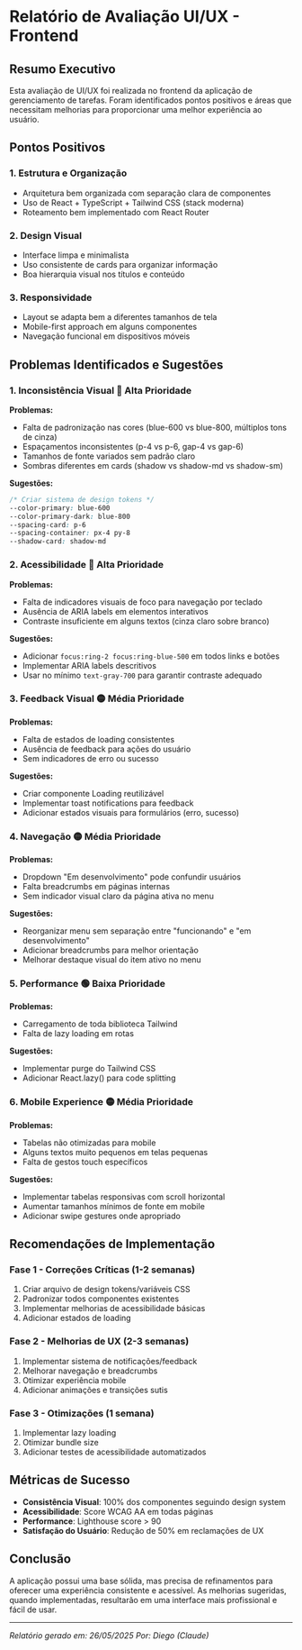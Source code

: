 # Relatório de Avaliação UI/UX - Frontend

## Resumo Executivo

Esta avaliação de UI/UX foi realizada no frontend da aplicação de gerenciamento de tarefas. Foram identificados pontos positivos e áreas que necessitam melhorias para proporcionar uma melhor experiência ao usuário.

## Pontos Positivos

### 1. **Estrutura e Organização**
- Arquitetura bem organizada com separação clara de componentes
- Uso de React + TypeScript + Tailwind CSS (stack moderna)
- Roteamento bem implementado com React Router

### 2. **Design Visual**
- Interface limpa e minimalista
- Uso consistente de cards para organizar informação
- Boa hierarquia visual nos títulos e conteúdo

### 3. **Responsividade**
- Layout se adapta bem a diferentes tamanhos de tela
- Mobile-first approach em alguns componentes
- Navegação funcional em dispositivos móveis

## Problemas Identificados e Sugestões

### 1. **Inconsistência Visual** 🔴 Alta Prioridade

**Problemas:**
- Falta de padronização nas cores (blue-600 vs blue-800, múltiplos tons de cinza)
- Espaçamentos inconsistentes (p-4 vs p-6, gap-4 vs gap-6)
- Tamanhos de fonte variados sem padrão claro
- Sombras diferentes em cards (shadow vs shadow-md vs shadow-sm)

**Sugestões:**
```css
/* Criar sistema de design tokens */
--color-primary: blue-600
--color-primary-dark: blue-800
--spacing-card: p-6
--spacing-container: px-4 py-8
--shadow-card: shadow-md
```

### 2. **Acessibilidade** 🔴 Alta Prioridade

**Problemas:**
- Falta de indicadores visuais de foco para navegação por teclado
- Ausência de ARIA labels em elementos interativos
- Contraste insuficiente em alguns textos (cinza claro sobre branco)

**Sugestões:**
- Adicionar `focus:ring-2 focus:ring-blue-500` em todos links e botões
- Implementar ARIA labels descritivos
- Usar no mínimo `text-gray-700` para garantir contraste adequado

### 3. **Feedback Visual** 🟡 Média Prioridade

**Problemas:**
- Falta de estados de loading consistentes
- Ausência de feedback para ações do usuário
- Sem indicadores de erro ou sucesso

**Sugestões:**
- Criar componente Loading reutilizável
- Implementar toast notifications para feedback
- Adicionar estados visuais para formulários (erro, sucesso)

### 4. **Navegação** 🟡 Média Prioridade

**Problemas:**
- Dropdown "Em desenvolvimento" pode confundir usuários
- Falta breadcrumbs em páginas internas
- Sem indicador visual claro da página ativa no menu

**Sugestões:**
- Reorganizar menu sem separação entre "funcionando" e "em desenvolvimento"
- Adicionar breadcrumbs para melhor orientação
- Melhorar destaque visual do item ativo no menu

### 5. **Performance** 🟢 Baixa Prioridade

**Problemas:**
- Carregamento de toda biblioteca Tailwind
- Falta de lazy loading em rotas

**Sugestões:**
- Implementar purge do Tailwind CSS
- Adicionar React.lazy() para code splitting

### 6. **Mobile Experience** 🟡 Média Prioridade

**Problemas:**
- Tabelas não otimizadas para mobile
- Alguns textos muito pequenos em telas pequenas
- Falta de gestos touch específicos

**Sugestões:**
- Implementar tabelas responsivas com scroll horizontal
- Aumentar tamanhos mínimos de fonte em mobile
- Adicionar swipe gestures onde apropriado

## Recomendações de Implementação

### Fase 1 - Correções Críticas (1-2 semanas)
1. Criar arquivo de design tokens/variáveis CSS
2. Padronizar todos componentes existentes
3. Implementar melhorias de acessibilidade básicas
4. Adicionar estados de loading

### Fase 2 - Melhorias de UX (2-3 semanas)
1. Implementar sistema de notificações/feedback
2. Melhorar navegação e breadcrumbs
3. Otimizar experiência mobile
4. Adicionar animações e transições sutis

### Fase 3 - Otimizações (1 semana)
1. Implementar lazy loading
2. Otimizar bundle size
3. Adicionar testes de acessibilidade automatizados

## Métricas de Sucesso

- **Consistência Visual**: 100% dos componentes seguindo design system
- **Acessibilidade**: Score WCAG AA em todas páginas
- **Performance**: Lighthouse score > 90
- **Satisfação do Usuário**: Redução de 50% em reclamações de UX

## Conclusão

A aplicação possui uma base sólida, mas precisa de refinamentos para oferecer uma experiência consistente e acessível. As melhorias sugeridas, quando implementadas, resultarão em uma interface mais profissional e fácil de usar.

---

*Relatório gerado em: 26/05/2025*
*Por: Diego (Claude)*